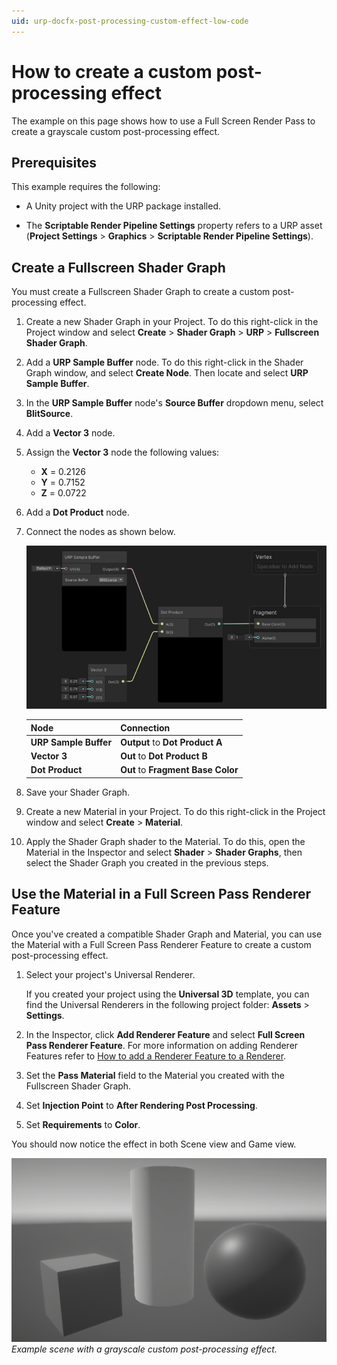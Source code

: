 ```yaml
---
uid: urp-docfx-post-processing-custom-effect-low-code
---
```

# How to create a custom post-processing effect

The example on this page shows how to use a Full Screen Render Pass to create a grayscale custom post-processing effect.

## Prerequisites

This example requires the following:

* A Unity project with the URP package installed.

* The **Scriptable Render Pipeline Settings** property refers to a URP asset (**Project Settings** > **Graphics** > **Scriptable Render Pipeline Settings**).

## Create a Fullscreen Shader Graph

You must create a Fullscreen Shader Graph to create a custom post-processing effect.

1. Create a new Shader Graph in your Project. To do this right-click in the Project window and select **Create** > **Shader Graph** > **URP** > **Fullscreen Shader Graph**.
2. Add a **URP Sample Buffer** node. To do this right-click in the Shader Graph window, and select **Create Node**. Then locate and select **URP Sample Buffer**.
3. In the **URP Sample Buffer** node's **Source Buffer** dropdown menu, select **BlitSource**.
4. Add a **Vector 3** node.
5. Assign the **Vector 3** node the following values:
    * **X** = 0.2126
    * **Y** = 0.7152
    * **Z** = 0.0722
6. Add a **Dot Product** node.
7. Connect the nodes as shown below.

    ![Grayscale Fullscreen Shader Graph with all nodes connected.](../Images/post-proc/custom-effect/grayscale-effect-shader-graph.png)

    | Node                  | Connection                         |
    | --------------------- | ---------------------------------- |
    | **URP Sample Buffer** | **Output** to **Dot Product A**    |
    | **Vector 3**          | **Out** to **Dot Product B**       |
    | **Dot Product**       | **Out** to **Fragment Base Color** |

8. Save your Shader Graph.
9. Create a new Material in your Project. To do this right-click in the Project window and select **Create** > **Material**.
10. Apply the Shader Graph shader to the Material. To do this, open the Material in the Inspector and select **Shader** > **Shader Graphs**, then select the Shader Graph you created in the previous steps.

## Use the Material in a Full Screen Pass Renderer Feature

Once you've created a compatible Shader Graph and Material, you can use the Material with a Full Screen Pass Renderer Feature to create a custom post-processing effect.

1. Select your project's Universal Renderer.

    If you created your project using the **Universal 3D** template, you can find the Universal Renderers in the following project folder: **Assets** > **Settings**.

2. In the Inspector, click **Add Renderer Feature** and select **Full Screen Pass Renderer Feature**. For more information on adding Renderer Features refer to [How to add a Renderer Feature to a Renderer](./../urp-renderer-feature-how-to-add.md).
3. Set the **Pass Material** field to the Material you created with the Fullscreen Shader Graph.
4. Set **Injection Point** to **After Rendering Post Processing**.
5. Set **Requirements** to **Color**.

You should now notice the effect in both Scene view and Game view.

![Example scene with a grayscale custom post-processing effect.](../Images/post-proc/custom-effect/grayscale-custom-effect.png)
<br/>*Example scene with a grayscale custom post-processing effect.*
